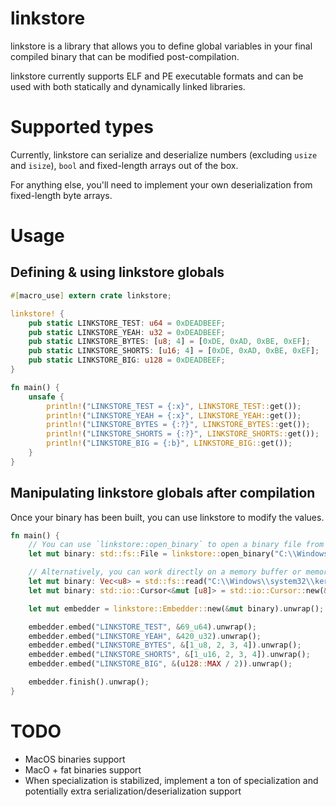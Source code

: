 # linkstore

linkstore is a library that allows you to define global variables in your final compiled binary that can be modified post-compilation.

linkstore currently supports ELF and PE executable formats and can be used with both statically and dynamically linked libraries.

# Supported types

Currently, linkstore can serialize and deserialize numbers (excluding `usize` and `isize`), `bool` and fixed-length arrays out of the box.

For anything else, you'll need to implement your own deserialization from fixed-length byte arrays.

# Usage

## Defining & using linkstore globals

```rust
#[macro_use] extern crate linkstore;

linkstore! {
    pub static LINKSTORE_TEST: u64 = 0xDEADBEEF;
    pub static LINKSTORE_YEAH: u32 = 0xDEADBEEF;
    pub static LINKSTORE_BYTES: [u8; 4] = [0xDE, 0xAD, 0xBE, 0xEF];
    pub static LINKSTORE_SHORTS: [u16; 4] = [0xDE, 0xAD, 0xBE, 0xEF];
    pub static LINKSTORE_BIG: u128 = 0xDEADBEEF;
}

fn main() {
    unsafe {
        println!("LINKSTORE_TEST = {:x}", LINKSTORE_TEST::get());
        println!("LINKSTORE_YEAH = {:x}", LINKSTORE_YEAH::get());
        println!("LINKSTORE_BYTES = {:?}", LINKSTORE_BYTES::get());
        println!("LINKSTORE_SHORTS = {:?}", LINKSTORE_SHORTS::get());
        println!("LINKSTORE_BIG = {:b}", LINKSTORE_BIG::get());
    }
}
```

## Manipulating linkstore globals after compilation

Once your binary has been built, you can use linkstore to modify the values.

```rust
fn main() {
    // You can use `linkstore::open_binary` to open a binary file from the filesystem.
    let mut binary: std::fs::File = linkstore::open_binary("C:\\Windows\\system32\\kernel32.dll").unwrap();

    // Alternatively, you can work directly on a memory buffer or memory-mapped file using a `std::io::Cursor`
    let mut binary: Vec<u8> = std::fs::read("C:\\Windows\\system32\\kernel32.dll").unwrap();
    let mut binary: std::io::Cursor<&mut [u8]> = std::io::Cursor::new(&mut binary);

    let mut embedder = linkstore::Embedder::new(&mut binary).unwrap();

    embedder.embed("LINKSTORE_TEST", &69_u64).unwrap();
    embedder.embed("LINKSTORE_YEAH", &420_u32).unwrap();
    embedder.embed("LINKSTORE_BYTES", &[1_u8, 2, 3, 4]).unwrap();
    embedder.embed("LINKSTORE_SHORTS", &[1_u16, 2, 3, 4]).unwrap();
    embedder.embed("LINKSTORE_BIG", &(u128::MAX / 2)).unwrap();

    embedder.finish().unwrap();
}
```

# TODO

* MacOS binaries support
* MacO + fat binaries support
* When specialization is stabilized, implement a ton of specialization and potentially extra serialization/deserialization support